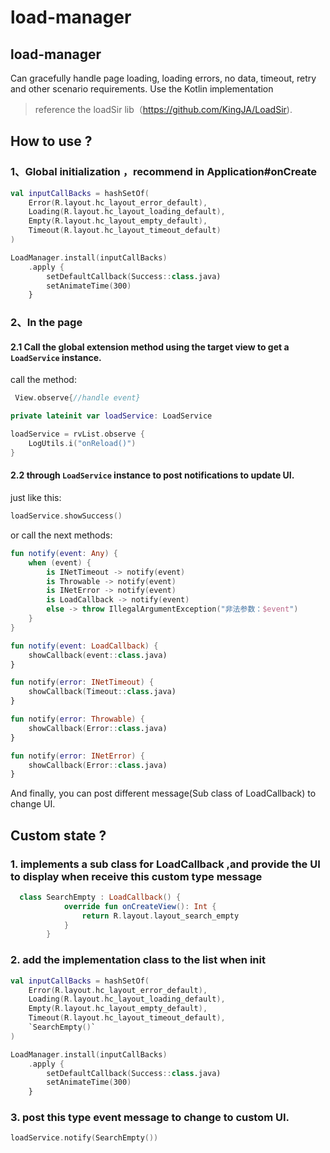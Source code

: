# load-manager

## load-manager 
Can gracefully handle page loading, loading errors, no data, timeout, retry and other scenario requirements. Use the Kotlin implementation

> reference the loadSir lib（https://github.com/KingJA/LoadSir).

## How to use ?

### 1、Global initialization ，recommend in Application#onCreate 

```kotlin
val inputCallBacks = hashSetOf(
    Error(R.layout.hc_layout_error_default),
    Loading(R.layout.hc_layout_loading_default),
    Empty(R.layout.hc_layout_empty_default),
    Timeout(R.layout.hc_layout_timeout_default)
)

LoadManager.install(inputCallBacks)
    .apply {
        setDefaultCallback(Success::class.java)
        setAnimateTime(300)
    }
```

### 2、In the page

#### 2.1 Call the global extension method using the target view to get a `LoadService` instance. 

call the method:
```kotlin
 View.observe{//handle event}
```

```kotlin
private lateinit var loadService: LoadService
```

```kotlin
loadService = rvList.observe {
    LogUtils.i("onReload()")
}
```
#### 2.2 through `LoadService` instance to post notifications to update UI.

just like this:

```kotlin
loadService.showSuccess()
```

or call the next methods:


```kotlin
fun notify(event: Any) {
    when (event) {
        is INetTimeout -> notify(event)
        is Throwable -> notify(event)
        is INetError -> notify(event)
        is LoadCallback -> notify(event)
        else -> throw IllegalArgumentException("非法参数：$event")
    }
}

fun notify(event: LoadCallback) {
    showCallback(event::class.java)
}

fun notify(error: INetTimeout) {
    showCallback(Timeout::class.java)
}

fun notify(error: Throwable) {
    showCallback(Error::class.java)
}

fun notify(error: INetError) {
    showCallback(Error::class.java)
}
```

And finally, you can post different message(Sub class of LoadCallback) to change UI.





## Custom state ?

### 1. implements a sub class for LoadCallback ,and provide the UI to display when receive this custom type message

```kotlin
  class SearchEmpty : LoadCallback() {
            override fun onCreateView(): Int {
                return R.layout.layout_search_empty
            }
        }
```
### 2. add the implementation class to the list when init


```kotlin
val inputCallBacks = hashSetOf(
    Error(R.layout.hc_layout_error_default),
    Loading(R.layout.hc_layout_loading_default),
    Empty(R.layout.hc_layout_empty_default),
    Timeout(R.layout.hc_layout_timeout_default),
    `SearchEmpty()`
)

LoadManager.install(inputCallBacks)
    .apply {
        setDefaultCallback(Success::class.java)
        setAnimateTime(300)
    }
```

### 3. post this type event message to change to custom UI.

```kotlin
loadService.notify(SearchEmpty())
```

